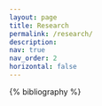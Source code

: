 ```yaml
---
layout: page
title: Research
permalink: /research/
description: 
nav: true
nav_order: 2
horizontal: false
---
```


<!-- _pages/projects.md -->
<div class="publications">

{% bibliography %}

</div>